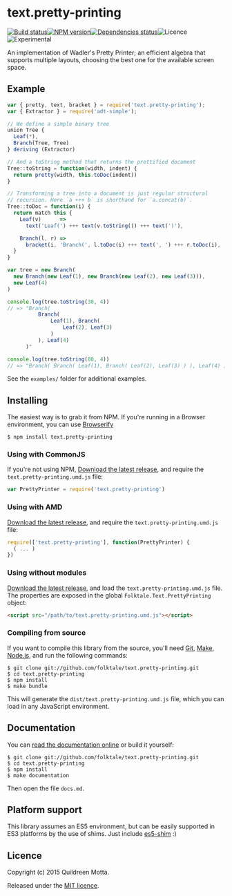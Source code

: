 text.pretty-printing
====================

[![Build status](https://img.shields.io/travis/folktale/text.pretty-printing/master.svg?style=flat-square)](https://travis-ci.org/folktale/text.pretty-printing)[![NPM version](https://img.shields.io/npm/v/text.pretty-printing.svg?style=flat-square)](https://npmjs.org/package/text.pretty-printing)[![Dependencies status](https://img.shields.io/david/folktale/text.pretty-printing.svg?style=flat-square)](https://david-dm.org/folktale/text.pretty-printing)![Licence](https://img.shields.io/npm/l/text.pretty-printing.svg?style=flat-square&label=licence)![Experimental](https://img.shields.io/badge/stability-experimental-orange.svg?style=flat-square)


An implementation of Wadler's Pretty Printer; an efficient algebra that
supports multiple layouts, choosing the best one for the available screen
space.


## Example

```js
var { pretty, text, bracket } = require('text.pretty-printing');
var { Extractor } = require('adt-simple');

// We define a simple binary tree
union Tree {
  Leaf(*),
  Branch(Tree, Tree)
} deriving (Extractor)

// And a toString method that returns the prettified document
Tree::toString = function(width, indent) {
  return pretty(width, this.toDoc(indent))
}

// Transforming a tree into a document is just regular structural
// recursion. Here `a +++ b` is shorthand for `a.concat(b)`.
Tree::toDoc = function(i) {
  return match this {
    Leaf(v)      =>
      text('Leaf(') +++ text(v.toString()) +++ text(')'),

    Branch(l, r) =>
      bracket(i, 'Branch(', l.toDoc(i) +++ text(', ') +++ r.toDoc(i), ')')
  }
}

var tree = new Branch(
  new Branch(new Leaf(1), new Branch(new Leaf(2), new Leaf(3))),
  new Leaf(4)
)

console.log(tree.toString(30, 4))
// => "Branch(
          Branch(
              Leaf(1), Branch(
                  Leaf(2), Leaf(3)
              )
          ), Leaf(4)
      )"

console.log(tree.toString(80, 4))
// => "Branch( Branch( Leaf(1), Branch( Leaf(2), Leaf(3) ) ), Leaf(4) )"
```

See the `examples/` folder for additional examples.


## Installing

The easiest way is to grab it from NPM. If you're running in a Browser
environment, you can use [Browserify][]

    $ npm install text.pretty-printing


### Using with CommonJS

If you're not using NPM, [Download the latest release][release], and require
the `text.pretty-printing.umd.js` file:

```js
var PrettyPrinter = require('text.pretty-printing')
```


### Using with AMD

[Download the latest release][release], and require the `text.pretty-printing.umd.js`
file:

```js
require(['text.pretty-printing'], function(PrettyPrinter) {
  ( ... )
})
```


### Using without modules

[Download the latest release][release], and load the `text.pretty-printing.umd.js`
file. The properties are exposed in the global `Folktale.Text.PrettyPrinting` object:

```html
<script src="/path/to/text.pretty-printing.umd.js"></script>
```


### Compiling from source

If you want to compile this library from the source, you'll need [Git][],
[Make][], [Node.js][], and run the following commands:

    $ git clone git://github.com/folktale/text.pretty-printing.git
    $ cd text.pretty-printing
    $ npm install
    $ make bundle
    
This will generate the `dist/text.pretty-printing.umd.js` file, which you can load in
any JavaScript environment.

    
## Documentation

You can [read the documentation online][docs] or build it yourself:

    $ git clone git://github.com/folktale/text.pretty-printing.git
    $ cd text.pretty-printing
    $ npm install
    $ make documentation

Then open the file `docs.md`.


## Platform support

This library assumes an ES5 environment, but can be easily supported in ES3
platforms by the use of shims. Just include [es5-shim][] :)


## Licence

Copyright (c) 2015 Quildreen Motta.

Released under the [MIT licence](https://github.com/folktale/text.pretty-printing/blob/master/LICENCE).

<!-- links -->
[Fantasy Land]: https://github.com/fantasyland/fantasy-land
[Browserify]: http://browserify.org/
[Git]: http://git-scm.com/
[Make]: http://www.gnu.org/software/make/
[Node.js]: http://nodejs.org/
[es5-shim]: https://github.com/kriskowal/es5-shim
[docs]: https://github.com/folktale/text.pretty-printing/blob/master/docs.md
<!-- [release: https://github.com/folktale/text.pretty-printing/releases/download/v$VERSION/text.pretty-printing-$VERSION.tar.gz] -->
[release]: https://github.com/folktale/text.pretty-printing/releases/download/v0.0.0/text.pretty-printing-0.0.0.tar.gz
<!-- [/release] -->

